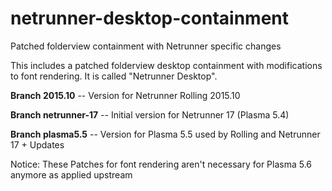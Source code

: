 # netrunner-desktop-containment

Patched folderview containment with Netrunner specific changes

This includes a patched folderview desktop containment with modifications to font rendering.
It is called "Netrunner Desktop".

**Branch 2015.10** -- Version for Netrunner Rolling 2015.10

**Branch netrunner-17** -- Initial version for Netrunner 17 (Plasma 5.4)

**Branch plasma5.5** -- Version for Plasma 5.5 used by Rolling and Netrunner 17 + Updates


Notice: These Patches for font rendering aren't necessary for Plasma 5.6 anymore as applied upstream

